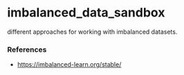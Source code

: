 # imbalanced_data_sandbox
different approaches for working with imbalanced datasets.

### References
- https://imbalanced-learn.org/stable/
